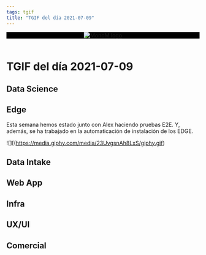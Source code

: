 ```yaml
---
tags: tgif
title: "TGIF del día 2021-07-09"
---
```


<header style="background-color: black;">
<a href="{{ '/' | url }}"><img src="{{ '/img/logo.png' | url }}" alt="MonoM logo"></a>
</header>

# TGIF del día 2021-07-09

## Data Science

## Edge

Esta semana hemos estado junto con Alex haciendo pruebas E2E. Y, además, se ha trabajado en la automaticación de instalación de los EDGE.

![][(https://media.giphy.com/media/23UvgsnAh8LxS/giphy.gif)




## Data Intake

## Web App

## Infra

## UX/UI

## Comercial
